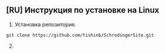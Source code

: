 ## [RU] Инструкция по установке на Linux
1. Установка репозитория.
```
git clone https://github.com/tishinb/SchrodingerSite.git
```
2.
